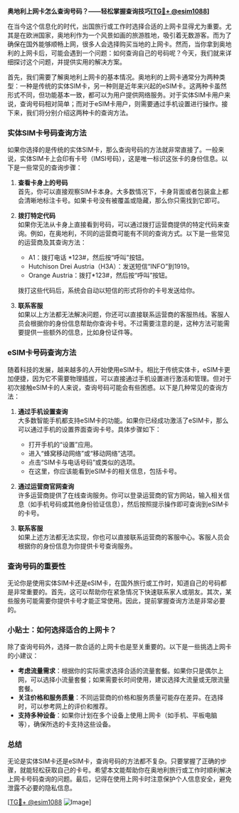 **奥地利上网卡怎么查询号码？——轻松掌握查询技巧[[TG💪+ @esim1088](https://t.me/s/esim1088)]**

在当今这个信息化的时代，出国旅行或工作时选择合适的上网卡显得尤为重要。尤其是在欧洲国家，奥地利作为一个风景如画的旅游胜地，吸引着无数游客。而为了确保在国外能够顺畅上网，很多人会选择购买当地的上网卡。然而，当你拿到奥地利的上网卡后，可能会遇到一个问题：如何查询自己的号码呢？今天，我们就来详细探讨这个问题，并提供实用的解决方案。

首先，我们需要了解奥地利上网卡的基本情况。奥地利的上网卡通常分为两种类型：一种是传统的实体SIM卡，另一种则是近年来兴起的eSIM卡。这两种卡虽然形式不同，但功能基本一致，都可以为用户提供网络服务。对于实体SIM卡用户来说，查询号码相对简单；而对于eSIM卡用户，则需要通过手机设置进行操作。接下来，我们将分别介绍这两种卡的查询方法。

### 实体SIM卡号码查询方法

如果你选择的是传统的实体SIM卡，那么查询号码的方法就非常直接了。一般来说，实体SIM卡上会印有卡号（IMSI号码），这是唯一标识这张卡的身份信息。以下是一些常见的查询步骤：

1. **查看卡身上的号码**  
   首先，你可以直接观察SIM卡本身。大多数情况下，卡身背面或者包装盒上都会清晰地标注卡号。如果卡号没有被覆盖或隐藏，那么你只需找到它即可。

2. **拨打特定代码**  
   如果你无法从卡身上直接看到号码，可以通过拨打运营商提供的特定代码来查询。例如，在奥地利，不同的运营商可能有不同的查询方式。以下是一些常见的运营商及其查询方法：
   - A1：拨打电话 *123#，然后按“呼叫”按钮。
   - Hutchison Drei Austria（H3A）：发送短信“INFO”到1919。
   - Orange Austria：拨打*123#，然后按“呼叫”按钮。

   拨打这些代码后，系统会自动以短信的形式将你的卡号发送给你。

3. **联系客服**  
   如果以上方法都无法解决问题，你还可以直接联系运营商的客服热线。客服人员会根据你的身份信息帮助你查询卡号。不过需要注意的是，这种方法可能需要提供一些额外的信息，比如身份证件等。

### eSIM卡号码查询方法

随着科技的发展，越来越多的人开始使用eSIM卡。相比于传统实体卡，eSIM卡更加便捷，因为它不需要物理插拔，可以直接通过手机设置进行激活和管理。但对于初次接触eSIM卡的人来说，查询号码可能会有些困惑。以下是几种常见的查询方法：

1. **通过手机设置查询**  
   大多数智能手机都支持eSIM卡的功能。如果你已经成功激活了eSIM卡，那么可以通过手机的设置界面查询卡号。具体步骤如下：
   - 打开手机的“设置”应用。
   - 进入“蜂窝移动网络”或“移动网络”选项。
   - 点击“SIM卡与电话号码”或类似的选项。
   - 在这里，你应该能看到eSIM卡的相关信息，包括卡号。

2. **通过运营商官网查询**  
   许多运营商提供了在线查询服务。你可以登录运营商的官方网站，输入相关信息（如手机号码或其他身份验证信息），然后按照提示操作即可查询到eSIM卡的卡号。

3. **联系客服**  
   如果上述方法都无法实现，你也可以直接联系运营商的客服中心。客服人员会根据你的身份信息为你提供卡号查询服务。

### 查询号码的重要性

无论你是使用实体SIM卡还是eSIM卡，在国外旅行或工作时，知道自己的号码都是非常重要的。首先，这可以帮助你在紧急情况下快速联系家人或朋友。其次，某些服务可能需要你提供卡号才能正常使用。因此，提前掌握查询方法是非常必要的。

### 小贴士：如何选择适合的上网卡？

除了查询号码外，选择一款合适的上网卡也是至关重要的。以下是一些挑选上网卡的小建议：
- **考虑流量需求**：根据你的实际需求选择合适的流量套餐。如果你只是偶尔上网，可以选择小流量套餐；如果需要长时间使用，建议选择大流量或无限流量套餐。
- **关注价格和服务质量**：不同运营商的价格和服务质量可能存在差异。在选择时，可以参考网上的评价和推荐。
- **支持多种设备**：如果你计划在多个设备上使用上网卡（如手机、平板电脑等），确保所选的卡支持这些设备。

### 总结

无论是实体SIM卡还是eSIM卡，查询号码的方法都不复杂。只要掌握了正确的步骤，就能轻松获取自己的卡号。希望本文能帮助你在奥地利旅行或工作时顺利解决上网卡号码查询的问题。最后，记得在使用上网卡时注意保护个人信息安全，避免泄露不必要的隐私信息。

[[TG💪+ @esim1088](https://t.me/s/esim1088) ![Image](https://i.postimg.cc/4NQfJmqS/Snipaste-2025-05-13-00-14-12.png)]